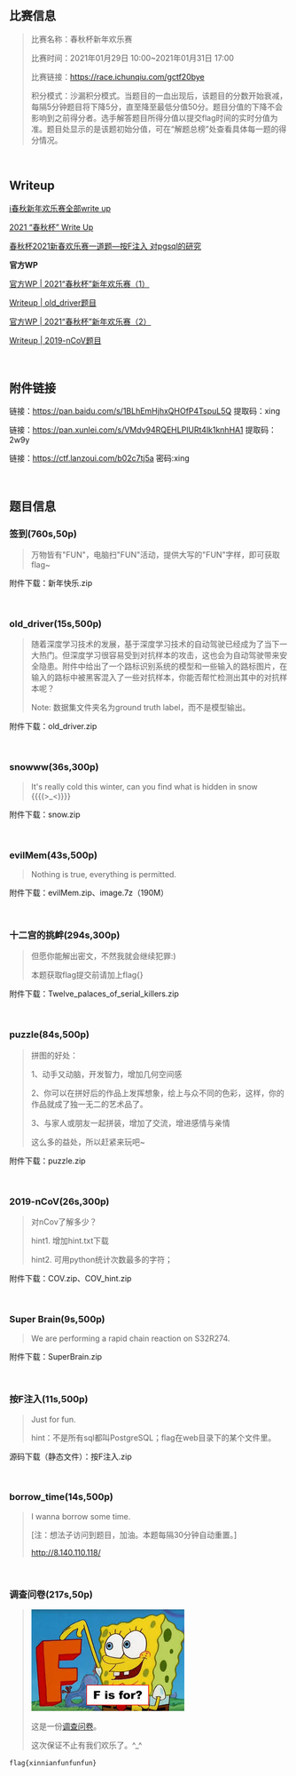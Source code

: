 ## 比赛信息

> 比赛名称：春秋杯新年欢乐赛
>
> 比赛时间：2021年01月29日 10:00~2021年01月31日 17:00
>
> 比赛链接：https://race.ichunqiu.com/gctf20bye
>
> 积分模式：沙漏积分模式。当题目的一血出现后，该题目的分数开始衰减，每隔5分钟题目将下降5分，直至降至最低分值50分。题目分值的下降不会影响到之前得分者。选手解答题目所得分值以提交flag时间的实时分值为准。题目处显示的是该题初始分值，可在“解题总榜”处查看具体每一题的得分情况。

<br/>

## Writeup

[i春秋新年欢乐赛全部write up](http://snowywar.top/wordpress/index.php/2021/01/31/ichunqiu-write-up/)

[2021 “春秋杯” Write Up](https://ha1c9on.top/2021/01/31/2021-cqb-write-up/)

[春秋杯2021新春欢乐赛一道题—按F注入 对pgsql的研究](https://err0r.top/article/cqb2021/)

**官方WP**

[官方WP | 2021“春秋杯”新年欢乐赛（1）](https://mp.weixin.qq.com/s/GL24ZERwQf3UyQoCNiwAsg)

[Writeup | old_driver题目](https://mp.weixin.qq.com/s/76bk1oYsnrL47OesV09P_A)

[官方WP | 2021“春秋杯”新年欢乐赛（2）](https://mp.weixin.qq.com/s/AzUrC5JD-bVb8mDL0JB4bQ)

[Writeup | 2019-nCoV题目](https://mp.weixin.qq.com/s/ZkzBnsL34ImE00noH2-8XA)

<br/>

## 附件链接

链接：https://pan.baidu.com/s/1BLhEmHjhxQHOfP4TspuL5Q 提取码：xing

链接：https://pan.xunlei.com/s/VMdv94RQEHLPlURt4lk1knhHA1 提取码：2w9y

链接：https://ctf.lanzoui.com/b02c7tj5a 密码:xing

<br/>

## 题目信息

### 签到(760s,50p)

> 万物皆有"FUN"，电脑扫"FUN"活动，提供大写的"FUN"字样，即可获取flag~

附件下载：新年快乐.zip

<br/>

### old_driver(15s,500p)

> 随着深度学习技术的发展，基于深度学习技术的自动驾驶已经成为了当下一大热门。但深度学习很容易受到对抗样本的攻击，这也会为自动驾驶带来安全隐患。附件中给出了一个路标识别系统的模型和一些输入的路标图片，在输入的路标中被黑客混入了一些对抗样本，你能否帮忙检测出其中的对抗样本呢？
>
> Note: 数据集文件夹名为ground truth label，而不是模型输出。

附件下载：old_driver.zip

<br/>

### snowww(36s,300p)

> It's really cold this winter, can you find what is hidden in snow {{{(>_<)}}}

附件下载：snow.zip

<br/>

### evilMem(43s,500p)

> Nothing is true, everything is permitted.

附件下载：evilMem.zip、image.7z（190M）

<br/>

### 十二宫的挑衅(294s,300p)

> 但愿你能解出密文，不然我就会继续犯罪:)
>
> 本题获取flag提交前请加上flag{}

附件下载：Twelve_palaces_of_serial_killers.zip

<br/>

### puzzle(84s,500p)

> 拼图的好处：
>
> 1、动手又动脑，开发智力，增加几何空间感
>
> 2、你可以在拼好后的作品上发挥想象，绘上与众不同的色彩，这样，你的作品就成了独一无二的艺术品了。
>
> 3、与家人或朋友一起拼装，增加了交流，增进感情与亲情
>
> 这么多的益处，所以赶紧来玩吧~

附件下载：puzzle.zip

<br/>

### 2019-nCoV(26s,300p)

> 对nCov了解多少？
>
> hint1. 增加hint.txt下载
>
> hint2. 可用python统计次数最多的字符；

附件下载：COV.zip、COV_hint.zip

<br/>

### Super Brain(9s,500p)

>  We are performing a rapid chain reaction on S32R274.

附件下载：SuperBrain.zip

<br/>

### 按F注入(11s,500p)

> Just for fun.
>
> hint：不是所有sql都叫PostgreSQL；flag在web目录下的某个文件里。

源码下载（静态文件）：按F注入.zip

<br/>

### borrow_time(14s,500p)

> I wanna borrow some time.
>
> [注：想法子访问到题目，加油。本题每隔30分钟自动重置。]
>
> http://8.140.110.118/

<br/>

### 调查问卷(217s,50p)

> ![](../img/F_is_for.jpg)
>
> 这是一份[调查问卷](https://www.wjx.cn/vj/PG4FrlZ.aspx)。
>
> 这次保证不止有我们欢乐了。^_^

```
flag{xinnianfunfunfun}
```


